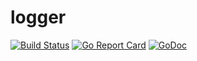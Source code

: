 # logger

[![Build Status](https://travis-ci.org/codelabs/gologger.svg?branch=master)](https://travis-ci.org/codelabs/gologger) [![Go Report Card](https://goreportcard.com/badge/github.com/codelabs/gologger)](https://goreportcard.com/report/github.com/codelabs/gologger) [![GoDoc](https://godoc.org/github.com/codelabs/gologger?status.svg)](https://godoc.org/github.com/codelabs/gologger)
